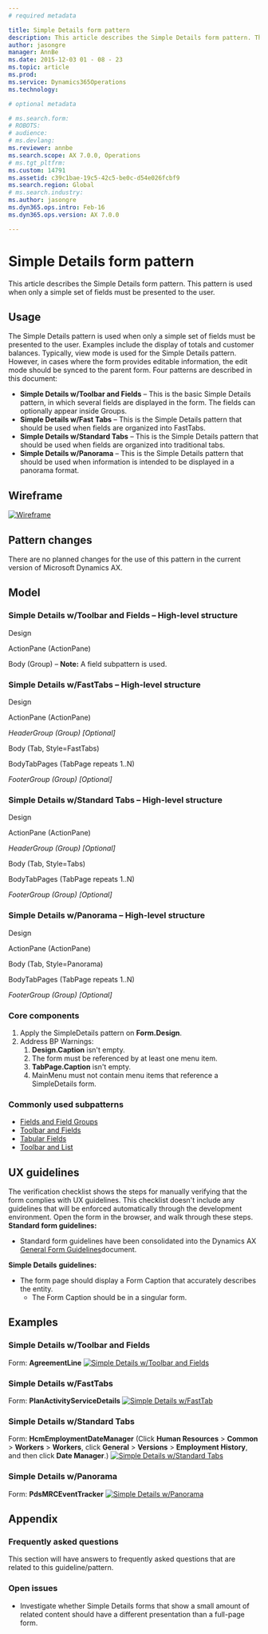 ```yaml
---
# required metadata

title: Simple Details form pattern
description: This article describes the Simple Details form pattern. This pattern is used when only a simple set of fields must be presented to the user.
author: jasongre
manager: AnnBe
ms.date: 2015-12-03 01 - 08 - 23
ms.topic: article
ms.prod: 
ms.service: Dynamics365Operations
ms.technology: 

# optional metadata

# ms.search.form: 
# ROBOTS: 
# audience: 
# ms.devlang: 
ms.reviewer: annbe
ms.search.scope: AX 7.0.0, Operations
# ms.tgt_pltfrm: 
ms.custom: 14791
ms.assetid: c39c1bae-19c5-42c5-be0c-d54e026fcbf9
ms.search.region: Global
# ms.search.industry: 
ms.author: jasongre
ms.dyn365.ops.intro: Feb-16
ms.dyn365.ops.version: AX 7.0.0

---
```


# Simple Details form pattern

This article describes the Simple Details form pattern. This pattern is used when only a simple set of fields must be presented to the user.

Usage
-----

The Simple Details pattern is used when only a simple set of fields must be presented to the user. Examples include the display of totals and customer balances. Typically, view mode is used for the Simple Details pattern. However, in cases where the form provides editable information, the edit mode should be synced to the parent form. Four patterns are described in this document:

-   **Simple Details w/Toolbar and Fields** – This is the basic Simple Details pattern, in which several fields are displayed in the form. The fields can optionally appear inside Groups.
-   **Simple Details w/Fast Tabs** – This is the Simple Details pattern that should be used when fields are organized into FastTabs.
-   **Simple Details w/Standard Tabs** – This is the Simple Details pattern that should be used when fields are organized into traditional tabs.
-   **Simple Details w/Panorama** – This is the Simple Details pattern that should be used when information is intended to be displayed in a panorama format.

## Wireframe
[![Wireframe](./media/simpledetails1-1024x578.png)](./media/simpledetails1.png)

## Pattern changes
There are no planned changes for the use of this pattern in the current version of Microsoft Dynamics AX.

## Model
### Simple Details w/Toolbar and Fields – High-level structure

Design

ActionPane (ActionPane)

Body (Group) – **Note:** A field subpattern is used.

### Simple Details w/FastTabs – High-level structure

Design

ActionPane (ActionPane)

*HeaderGroup (Group) \[Optional\]*

Body (Tab, Style=FastTabs)

BodyTabPages (TabPage repeats 1..N)

*FooterGroup (Group) \[Optional\]*

### Simple Details w/Standard Tabs – High-level structure

Design

ActionPane (ActionPane)

*HeaderGroup (Group) \[Optional\]*

Body (Tab, Style=Tabs)

BodyTabPages (TabPage repeats 1..N)

*FooterGroup (Group) \[Optional\]*

### Simple Details w/Panorama – High-level structure

Design

ActionPane (ActionPane)

Body (Tab, Style=Panorama)

BodyTabPages (TabPage repeats 1..N)

*FooterGroup (Group) \[Optional\]*

### Core components

1.  Apply the SimpleDetails pattern on **Form.Design**.
2.  Address BP Warnings:
    1.  **Design.Caption** isn't empty.
    2.  The form must be referenced by at least one menu item.
    3.  **TabPage.Caption** isn't empty.
    4.  MainMenu must not contain menu items that reference a SimpleDetails form.

### Commonly used subpatterns

-   [Fields and Field Groups](fields-field-groups-subpattern.md)
-   [Toolbar and Fields](toolbar-fields-subpattern.md)
-   [Tabular Fields](tabular-fields-subpattern.md)
-   [Toolbar and List](toolbar-list-subpattern.md)

## UX guidelines
The verification checklist shows the steps for manually verifying that the form complies with UX guidelines. This checklist doesn't include any guidelines that will be enforced automatically through the development environment. Open the form in the browser, and walk through these steps. **Standard form guidelines:**

-   Standard form guidelines have been consolidated into the Dynamics AX [General Form Guidelines](general-form-guidelines.md)document.

**Simple Details** **guidelines:**

-   The form page should display a Form Caption that accurately describes the entity.
    -   The Form Caption should be in a singular form.

## Examples
### Simple Details w/Toolbar and Fields

Form: **AgreementLine** [![Simple Details w/Toolbar and Fields](./media/simpledetails2-1024x688.png)](./media/simpledetails2.png)

### Simple Details w/FastTabs

Form: **PlanActivityServiceDetails** [![Simple Details w/FastTab](./media/simpledetails3-1024x587.png)](./media/simpledetails3.png)

### Simple Details w/Standard Tabs

Form: **HcmEmploymentDateManager** (Click **Human Resources** &gt; **Common** &gt; **Workers** &gt; **Workers**, click **General** &gt; **Versions** &gt; **Employment History**, and then click **Date Manager**.) [![Simple Details w/Standard Tabs](./media/simpledetails4-1024x588.png)](./media/simpledetails4.png)

### Simple Details w/Panorama

Form: **PdsMRCEventTracker** [![Simple Details w/Panorama](./media/simpledetails5-1024x510.png)](./media/simpledetails5.png)

## Appendix
### Frequently asked questions

This section will have answers to frequently asked questions that are related to this guideline/pattern.

### Open issues

-   Investigate whether Simple Details forms that show a small amount of related content should have a different presentation than a full-page form.


